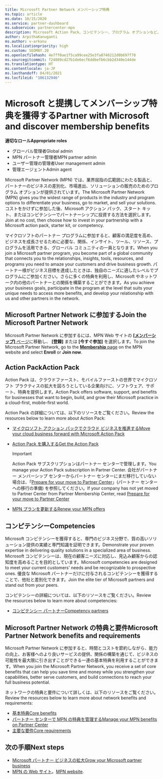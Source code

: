 ```yaml
---
title: Microsoft Partner Network メンバーシップ特典
ms.topic: article
ms.date: 10/15/2020
ms.service: partner-dashboard
ms.subservice: partnercenter-mpn
description: Microsoft Action Pack、コンピテンシー、プログラム オプションなど、市場への投入やソリューションの販売のための Microsoft Partner Network (MPN) の特典について説明します。
author: ArpithaKanuganti
ms.author: v-arkanu
ms.localizationpriority: high
ms.custom: SEOMAY.20
ms.openlocfilehash: 4e7ff0ae1f5ca99cee25e3fa8740212d0b697f70
ms.sourcegitcommit: f24089cd27b1de6ecf6ddbefb6cbb2d340e144de
ms.translationtype: HT
ms.contentlocale: ja-JP
ms.lasthandoff: 04/01/2021
ms.locfileid: "106132946"
---
```

# <a name="partner-with-microsoft-and-discover-membership-benefits"></a><span data-ttu-id="4e0c3-103">Microsoft と提携してメンバーシップ特典を獲得する</span><span class="sxs-lookup"><span data-stu-id="4e0c3-103">Partner with Microsoft and discover membership benefits</span></span>

<span data-ttu-id="4e0c3-104">**適切なロール**</span><span class="sxs-lookup"><span data-stu-id="4e0c3-104">**Appropriate roles**</span></span>

- <span data-ttu-id="4e0c3-105">グローバル管理者</span><span class="sxs-lookup"><span data-stu-id="4e0c3-105">Global admin</span></span>
- <span data-ttu-id="4e0c3-106">MPN パートナー管理者</span><span class="sxs-lookup"><span data-stu-id="4e0c3-106">MPN partner admin</span></span>
- <span data-ttu-id="4e0c3-107">ユーザー管理の管理者</span><span class="sxs-lookup"><span data-stu-id="4e0c3-107">User management admin</span></span>
- <span data-ttu-id="4e0c3-108">管理エージェント</span><span class="sxs-lookup"><span data-stu-id="4e0c3-108">Admin agent</span></span>

<span data-ttu-id="4e0c3-109">Microsoft Partner Network (MPN) では、業界屈指の広範囲にわたる製品と、パートナーのビジネスの差別化、市場進出、ソリューションの販売のためのプログラム オプションが提供されています。</span><span class="sxs-lookup"><span data-stu-id="4e0c3-109">The Microsoft Partner Network (MPN) gives you the widest range of products in the industry and program options to differentiate your business, go to market, and sell your solutions.</span></span> <span data-ttu-id="4e0c3-110">コストをかけずに参加した後、Microsoft アクション パック、スタート キット、またはコンピテンシーでパートナーシップに投資する方法を選択します。</span><span class="sxs-lookup"><span data-stu-id="4e0c3-110">Join at no cost, then choose how to invest in your partnership with a Microsoft action pack, starter kit, or competency.</span></span>

<span data-ttu-id="4e0c3-111">マイクロソフトのパートナー プログラムに参加すると、顧客の満足度を高め、ビジネスを成長させるために必要な、関係、インサイト、ツール、リソース、プログラムを活用できる、グローバル コミュニティの一員となります。</span><span class="sxs-lookup"><span data-stu-id="4e0c3-111">When you join a Microsoft partner program, you become part of a global community that connects you to the relationships, insights, tools, resources, and programs you need to amaze your customers and drive business growth.</span></span> <span data-ttu-id="4e0c3-112">パートナー様がビジネス目標を達成したときは、独自のニーズに適したレベルでプログラムにご参加ください。さらに多くの特典を利用し、Microsoft やネットワーク内の他のパートナーとの関係を構築することができます。</span><span class="sxs-lookup"><span data-stu-id="4e0c3-112">As you achieve your business goals, participate in the program at the level that suits your unique needs to access more benefits, and develop your relationship with us and other partners in the network.</span></span> 

## <a name="join-the-microsoft-partner-network"></a><span data-ttu-id="4e0c3-113">Microsoft Partner Network に参加する</span><span class="sxs-lookup"><span data-stu-id="4e0c3-113">Join the Microsoft Partner Network</span></span>

<span data-ttu-id="4e0c3-114">Microsoft Partner Network に参加するには、MPN Web サイトの [ **[メンバーシップ]** ページ](https://partner.microsoft.com/membership)に移動し、 **[登録]** または **[今すぐ参加]** を選択します。</span><span class="sxs-lookup"><span data-stu-id="4e0c3-114">To join the Microsoft Partner Network, go to the [**Membership** page](https://partner.microsoft.com/membership) on the MPN website and select **Enroll** or **Join now**.</span></span>

## <a name="action-pack"></a><span data-ttu-id="4e0c3-115">Action Pack</span><span class="sxs-lookup"><span data-stu-id="4e0c3-115">Action Pack</span></span>

<span data-ttu-id="4e0c3-116">Action Pack は、クラウドファースト、モバイルファーストの世界でマイクロソフト プラクティスの拡大を図ろうとしている企業向けに、ソフトウェア、サポート、特典を提供します。</span><span class="sxs-lookup"><span data-stu-id="4e0c3-116">Action Pack offers software, support, and benefits for businesses that want to begin, build, and grow their Microsoft practice in a cloud-first, mobile-first world.</span></span>

<span data-ttu-id="4e0c3-117">Action Pack の詳細については、以下のリソースをご覧ください。</span><span class="sxs-lookup"><span data-stu-id="4e0c3-117">Review the resources below to learn more about Action Pack:</span></span>

- [<span data-ttu-id="4e0c3-118">マイクロソフト アクション パックでクラウド ビジネスを推進する</span><span class="sxs-lookup"><span data-stu-id="4e0c3-118">Move your cloud business forward with Microsoft Action Pack</span></span>](https://partner.microsoft.com/membership/action-pack)

- [<span data-ttu-id="4e0c3-119">Action Pack を購入する</span><span class="sxs-lookup"><span data-stu-id="4e0c3-119">Get the Action Pack</span></span>](mpn-get-action-pack.md)
  
    >[!IMPORTANT]
    ><span data-ttu-id="4e0c3-120">Action Pack サブスクリプションはパートナー センターで管理します。</span><span class="sxs-lookup"><span data-stu-id="4e0c3-120">You manage your Action Pack subscription in Partner Center.</span></span> <span data-ttu-id="4e0c3-121">会社がパートナー メンバーシップ センターからパートナー センターにまだ移行していない場合は、「[Prepare for your move to Partner Center](prepare-pmc-pc-migration.md)」(パートナー センターへの移行の準備) を参照してください。</span><span class="sxs-lookup"><span data-stu-id="4e0c3-121">If your company has not yet moved to Partner Center from Partner Membership Center, read [Prepare for your move to Partner Center](prepare-pmc-pc-migration.md)</span></span>  

- [<span data-ttu-id="4e0c3-122">MPN プランを更新する</span><span class="sxs-lookup"><span data-stu-id="4e0c3-122">Renew your MPN offers</span></span>](renew-mpn-offers.md)

## <a name="competencies"></a><span data-ttu-id="4e0c3-123">コンピテンシー</span><span class="sxs-lookup"><span data-stu-id="4e0c3-123">Competencies</span></span>

<span data-ttu-id="4e0c3-124">Microsoft コンピテンシーを獲得すると、専門のビジネス分野で、質の高いソリューション提供の実績と専門知識を証明できます。</span><span class="sxs-lookup"><span data-stu-id="4e0c3-124">Demonstrate your proven expertise in delivering quality solutions in a specialized area of business.</span></span> <span data-ttu-id="4e0c3-125">Microsoft コンピテンシーは、現在の顧客ニーズに対応し、見込み顧客からの認知度を高めることを目的としています。</span><span class="sxs-lookup"><span data-stu-id="4e0c3-125">Microsoft competencies are designed to meet your current customers' needs and be recognizable to prospective ones.</span></span> <span data-ttu-id="4e0c3-126">優良な Microsoft パートナーだけに付与されるコンピテンシーを獲得することで、他社と差別化できます。</span><span class="sxs-lookup"><span data-stu-id="4e0c3-126">Join the elite tier of Microsoft partners and stand out from your peers.</span></span>

<span data-ttu-id="4e0c3-127">コンピテンシーの詳細については、以下のリソースをご覧ください。</span><span class="sxs-lookup"><span data-stu-id="4e0c3-127">Review the resources below to learn more about competencies:</span></span>

- [<span data-ttu-id="4e0c3-128">コンピテンシー パートナー</span><span class="sxs-lookup"><span data-stu-id="4e0c3-128">Competency partners</span></span>](https://partner.microsoft.com/membership/competencies)

## <a name="microsoft-partner-network-benefits-and-requirements"></a><span data-ttu-id="4e0c3-129">Microsoft Partner Network の特典と要件</span><span class="sxs-lookup"><span data-stu-id="4e0c3-129">Microsoft Partner Network benefits and requirements</span></span>

<span data-ttu-id="4e0c3-130">Microsoft Partner Network に参加すると、時間とコストを節約しながら、能力の向上、お客様へのより良いサービスの提供、関係の構築を通じて、ビジネスの可能性を最大限に引き出すことができる一連の基本特典を利用することができます。</span><span class="sxs-lookup"><span data-stu-id="4e0c3-130">When you join the Microsoft Partner Network, you receive a set of core benefits that can help you save time and money while you strengthen your capabilities, better serve customers, and build connections to reach your full business potential.</span></span> 

<span data-ttu-id="4e0c3-131">ネットワークの特典と要件について詳しくは、以下のリソースをご覧ください。</span><span class="sxs-lookup"><span data-stu-id="4e0c3-131">Review the resources below to learn more about network benefits and requirements:</span></span>

- [<span data-ttu-id="4e0c3-132">基本特典</span><span class="sxs-lookup"><span data-stu-id="4e0c3-132">Core benefits</span></span>](https://partner.microsoft.com/membership/core-benefits#simple-tab-content-1)
- [<span data-ttu-id="4e0c3-133">パートナー センターで MPN の特典を管理する</span><span class="sxs-lookup"><span data-stu-id="4e0c3-133">Manage your MPN benefits on Partner Center</span></span>](manage-your-partner-network-benefits.md)
- [<span data-ttu-id="4e0c3-134">主要な要件</span><span class="sxs-lookup"><span data-stu-id="4e0c3-134">Core requirements</span></span>](https://partner.microsoft.com/membership/core-benefits#simple-tab-content-2)

## <a name="next-steps"></a><span data-ttu-id="4e0c3-135">次の手順</span><span class="sxs-lookup"><span data-stu-id="4e0c3-135">Next steps</span></span>

- [<span data-ttu-id="4e0c3-136">Microsoft パートナー ビジネスの拡大</span><span class="sxs-lookup"><span data-stu-id="4e0c3-136">Grow your Microsoft partner business</span></span>](grow-your-business.md)
- <span data-ttu-id="4e0c3-137">[MPN の Web サイト](https://partner.microsoft.com/commercial)。</span><span class="sxs-lookup"><span data-stu-id="4e0c3-137">[MPN website](https://partner.microsoft.com/commercial).</span></span>
